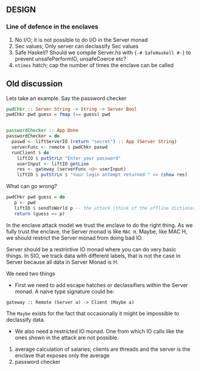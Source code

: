 ## DESIGN

### Line of defence in the enclaves

1. No I/O; it is not possible to do I/O in the Server monad
2. Sec values; Only server can declassify Sec values
3. Safe Haskell? Should we compile Server.hs with `{-# SafeHaskell #-}` to prevent unsafePerformIO, unsafeCoerce etc?
4. `ntimes` hatch; cap the number of times the enclave can be called

## Old discussion

Lets take an example. Say the password checker

```haskell
pwdChkr :: Server String -> String -> Server Bool
pwdChkr pwd guess = fmap (== guess) pwd


passwordChecker :: App Done
passwordChecker = do
  paswd <- liftServerIO (return "secret") :: App (Server String)
  serverFunc <- remote $ pwdChkr paswd
  runClient $ do
    liftIO $ putStrLn "Enter your password"
    userInput <- liftIO getLine
    res <- gateway (serverFunc <@> userInput)
    liftIO $ putStrLn $ "Your login attempt returned " <> (show res)
```

What can go wrong?

```haskell
pwdChkr pwd guess = do
   p <- pwd
   liftIO $ sendToWorld p -- the attack (think of the offline dictionary attack)
   return (guess == p)
```

In the enclave attack model we trust the enclave to do the right thing. As we fully trust the enclave, the Server monad is like `MAC H`. Maybe, like MAC H, we should restrict the Server monad from doing bad IO.

Server should be a restrictive IO monad where you can do very basic things. In SIO, we track data with different labels, that is not the case in Server because all data in 
Server Monad is H.

We need two things
- First we need to add escape hatches or declassifiers within the Server monad. A naive type signature could be:

```
gateway :: Remote (Server a) -> Client (Maybe a)
```

 The `Maybe` exists for the fact that occasionally it might be impossible to declassify data.
 
- We also need a restricted IO monad. One from which IO calls like the ones shown in the attack are not possible.



1. average calculation of salaries; clients are threads and the server is the enclave that exposes only the average
2. password checker
